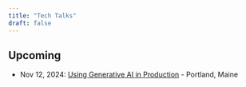 ```yaml
---
title: "Tech Talks"
draft: false
---
```


## Upcoming
- Nov 12, 2024: [Using Generative AI in Production](https://www.meetup.com/mainejs/events/302825589) - Portland, Maine